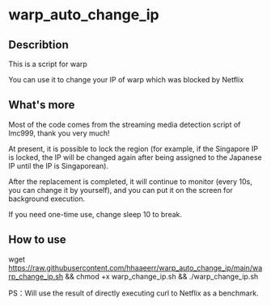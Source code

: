 # warp_auto_change_ip

## Describtion
This is a script for warp

You can use it to change your IP of warp which was blocked by Netflix

## What's more
Most of the code comes from the streaming media detection script of lmc999, thank you very much!

At present, it is possible to lock the region (for example, if the Singapore IP is locked, the IP will be changed again after being assigned to the Japanese IP until the IP is Singaporean).

After the replacement is completed, it will continue to monitor (every 10s, you can change it by yourself), and you can put it on the screen for background execution.

If you need one-time use, change sleep 10 to break.

## How to use
wget https://raw.githubusercontent.com/hhaaeerr/warp_auto_change_ip/main/warp_change_ip.sh && chmod +x warp_change_ip.sh && ./warp_change_ip.sh

PS：Will use the result of directly executing curl to Netflix as a benchmark.
